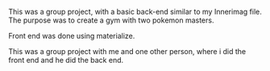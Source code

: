 This was a group project, with a basic back-end similar to my Innerimag file.
The purpose was to create a gym with two pokemon masters.

Front end was done using materialize.

This was a group project with me and one other person, where i did the front end and he did the back end. 
